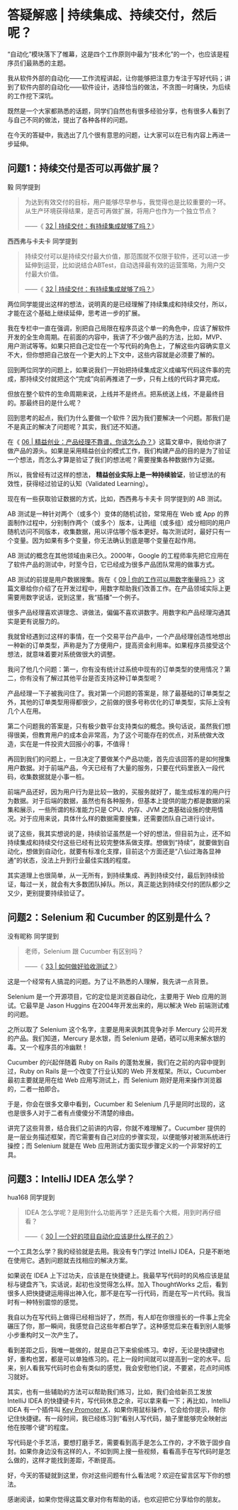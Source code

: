 # 答疑解惑 | 持续集成、持续交付，然后呢？


“自动化”模块落下了帷幕，这是四个工作原则中最为“技术化”的一个，也应该是程序员们最熟悉的主题。

我从软件外部的自动化——工作流程讲起，让你能够把注意力专注于写好代码；讲到了软件内部的自动化——软件设计，选择恰当的做法，不贪图一时痛快，为后续的工作挖下深坑。

既然是一个大家都熟悉的话题，同学们自然也有很多经验分享，也有很多人看到了与自己不同的做法，提出了各种各样的问题。

在今天的答疑中，我选出了几个很有意思的问题，让大家可以在已有内容上再进一步延伸。

## 问题1：持续交付是否可以再做扩展？

毅 同学提到

> 为达到有效交付的目标，用户能够尽早参与，我觉得也是比较重要的一环。从生产环境获得结果，是否可再做扩展，将用户也作为一个独立节点？
>
> ——《 [32 \| 持续交付：有持续集成就够了吗？](http://time.geekbang.org/column/article/87229)》

西西弗与卡夫卡 同学提到

> 持续交付可以是持续交付最大价值，那范围就不仅限于软件，还可以进一步延伸到运营，比如说结合ABTest，自动选择最有效的运营策略，为用户交付最大价值。
>
> ——《 [32 \| 持续交付：有持续集成就够了吗？](http://time.geekbang.org/column/article/87229)》

两位同学能提出这样的想法，说明真的是已经理解了持续集成和持续交付，所以，才能在这个基础上继续延伸，思考进一步的扩展。

我在专栏中一直在强调，别把自己局限在程序员这个单一的角色中，应该了解软件开发的全生命周期。在前面的内容中，我讲了不少做产品的方法，比如，MVP、用户测试等等。如果只把自己定位在一个写代码的角色上，了解这些内容确实意义不大，但你想把自己放在一个更大的上下文中，这些内容就是必须要了解的。

回到两位同学的问题上，如果说我们一开始把持续集成定义成编写代码这件事的完成，那持续交付就把这个“完成”向前再推进了一步，只有上线的代码才算完成。

但放在整个软件的生命周期来说，上线并不是终点。把系统送上线，不是最终目的。那最终目的是什么呢？

回到思考的起点，我们为什么要做一个软件？因为我们要解决一个问题。那我们是不是真正的解决了问题呢？其实，我们还不知道。

在《 [06 \| 精益创业：产品经理不靠谱，你该怎么办？](http://time.geekbang.org/column/article/76260)》这篇文章中，我给你讲了做产品的源头。如果是采用精益创业的模式工作，我们构建产品的目的是为了验证一个想法，而怎么才算是验证了我们的想法呢？需要搜集各种数据作为证据。

所以，我曾经有过这样的想法， **精益创业实际上是一种持续验证**，验证想法的有效性，获得经过验证的认知（Validated Learning）。

现在有一些获取验证数据的方式，比如，西西弗与卡夫卡 同学提到的 AB 测试。

AB 测试是一种针对两个（或多个）变体的随机试验，常常用在 Web 或 App 的界面制作过程中，分别制作两个（或多个）版本，让两组（或多组）成分相同的用户随机访问不同版本，收集数据，用以评估哪个版本更好。每次测试时，最好只有一个变量。因为如果有多个变量，你无法确认到底是哪个变量在起作用。

AB 测试的概念在其他领域由来已久。2000年，Google 的工程师率先把它应用在了软件产品的测试中，时至今日，它已经成为很多产品团队常用的做事方式。

AB 测试的前提是用户数据搜集。我在《 [09 \| 你的工作可以用数字衡量吗？](http://time.geekbang.org/column/article/76929)》这篇文章给你介绍了在开发过程中，用数字帮助我们改善工作。在产品领域实际上更需要用数字说话，说到这里，我“插播”一个例子。

很多产品经理喜欢讲理念、讲做法，偏偏不喜欢讲数字。用数字和产品经理沟通其实是更有说服力的。

我就曾经遇到过这样的事情，在一个交易平台产品中，一个产品经理创造性地想出一种新的订单类型，声称是为了方便用户，提高资金利用率。如果程序员接受这个想法，就意味着要对系统做很大的调整。

我问了他几个问题：第一，你有没有统计过系统中现有的订单类型的使用情况？第二，你有没有了解过其他平台是否支持这种订单类型呢？

产品经理一下子被我问住了。我对第一个问题的答案是，除了最基础的订单类型之外，其他的订单类型用得都很少，之前做的很多号称优化的订单类型，实际上没有几个人在用。

第二个问题我的答案是，只有极少数平台支持类似的概念。换句话说，虽然我们想得很美，但教育用户的成本会非常高，为了这个可能存在的优点，对系统做大改造，实在是一件投资大回报小的事，不值得！

再回到我们的问题上，一旦决定了要做某个产品功能，首先应该回答的是如何搜集用户数据。对于前端产品，今天已经有了大量的服务，只要在代码里嵌入一段代码，收集数据就是小事一桩。

前端产品还好，因为用户行为是比较一致的，买服务就好了，能生成标准的用户行为数据。对于后端的数据，虽然也有各种服务，但基本上提供的能力都是数据的采集和展示，一些所谓的标准能力只是 CPU、内存、JVM 之类基础设施的使用情况。对于应用来说，具体什么样的数据需要搜集，还需要团队自己进行设计。

说了这些，我其实想说的是，持续验证虽然是一个好的想法，但目前为止，还不如持续集成和持续交付这些已经有比较完整体系做支撑。想做到“持续”，就要做到自动化，想做到自动化，就要有标准化支撑，目前这个方面还是“八仙过海各显神通”的状态，没法上升到行业最佳实践的程度。

其实道理上也很简单，从一无所有，到持续集成、再到持续交付，最后到持续验证，每过一关，就会有大多数团队掉队。所以，真正能达到持续交付的团队都少之又少，更别提要持续验证了。

## 问题2：Selenium 和 Cucumber 的区别是什么？

没有昵称 同学提到

> 老师，Selenium 跟 Cucumber 有区别吗？
>
> ——《 [33 \| 如何做好验收测试？](http://time.geekbang.org/column/article/87582)》

这是一个经常有人搞混的问题。为了让不熟悉的人理解，我先讲一点背景。

Selenium 是一个开源项目，它的定位是浏览器自动化，主要用于 Web 应用的测试。它最早是 Jason Huggins 在2004年开发出来的，用以解决 Web 前端测试难的问题。

之所以取了 Selenium 这个名字，主要是用来讽刺其竞争对手 Mercury 公司开发的产品。我们知道，Mercury 是水银，而 Selenium 是硒，硒可以用来解水银的毒。又一个程序员的冷幽默！

Cucumber 的兴起伴随着 Ruby on Rails 的蓬勃发展，我们在之前的内容中提到过，Ruby on Rails 是一个改变了行业认知的 Web 开发框架。所以，Cucumber 最初主要就是用在给 Web 应用写测试上，而 Selenium 刚好是用来操作浏览器的，二者一拍即合。

于是，你会在很多文章中看到，Cucumber 和 Selenium 几乎是同时出现的，这也是很多人对于二者有点傻傻分不清楚的缘由。

讲完了这些背景，结合我们之前讲的内容，你就不难理解了。Cucumber 提供的是一层业务描述框架，而它需要有自己对应的步骤实现，以便能够对被测系统进行操控；而 Selenium 就是在 Web 应用测试方面实现步骤定义的一个非常好的工具。

## 问题3：IntelliJ IDEA 怎么学？

hua168 同学提到

> IDEA 怎么学呢？是用到什么功能再学？还是先看个大概，用到时再仔细看？
>
> ——《 [30 \| 一个好的项目自动化应该是什么样子的？](http://time.geekbang.org/column/article/86561)》

一个工具怎么学？我的经验就是去用。我没有专门学过 IntelliJ IDEA，只是不断地在使用它。遇到问题就去找相应的解决方案。

如果说在 IDEA 上下过功夫，应该是在快捷键上。我最早写代码时的风格应该是鼠标与键盘齐飞，实话说，起初也没觉得怎么样。加入 ThoughtWorks 之后，看到很多人把快捷键运用得出神入化，那不是在写一行代码，而是在写一片代码。我当时有一种特别震惊的感觉。

我自以为在写代码上做得已经相当好了，然而，有人却在你很擅长的一件事上完全碾压了你，那一瞬间，我感觉自己这些年都白学了。这种感觉后来在看到别人能够小步重构时又一次产生了。

看到差距之后，我唯一能做的，就是自己下来偷偷练习。幸好，无论是快捷键也好，重构也罢，都是可以单独练习的。花上一段时间就可以提高到一定的水平。后来，别人看我写代码时也会有类似的感觉，我会安慰他们说，不要紧，花点时间练习就好。

其实，也有一些辅助的方法可以帮助我们练习，比如，我们会给新员工发放 IntelliJ IDEA 的快捷键卡片，写代码休息之余，可以拿来看一下；再比如，IntelliJ IDEA 有一个插件叫 [Key Promoter X](http://plugins.jetbrains.com/plugin/9792-key-promoter-x)，如果你用鼠标操作，它会给你提示，帮你记住快捷键。有一段时间，我已经练习到“看别人写代码，脑子里能够完全映射出他在按哪个键”的程度。

写代码是个手艺活，要想打磨手艺，需要看到高手是怎么工作的，才不致于固步自封。如果你身边没有这样的人，不如到网上搜一些视频，看看高手在写代码时是怎么做的，这样才能找到差距，不断提高。

好，今天的答疑就到这里，你对这些问题有什么看法呢？欢迎在留言区写下你的想法。

感谢阅读，如果你觉得这篇文章对你有帮助的话，也欢迎把它分享给你的朋友。